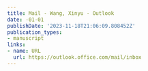 ```yaml
---
title: Mail - Wang, Xinyu - Outlook
date: -01-01
publishDate: '2023-11-18T21:06:09.808452Z'
publication_types:
- manuscript
links:
- name: URL
  url: https://outlook.office.com/mail/inbox
---
```

